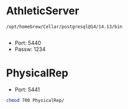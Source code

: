 # AthleticServer
```
/opt/homebrew/Cellar/postgresql@14/14.13/bin
```

```bash

```


* Port: 5440
* Passw: 1234

# PhysicalRep 
* Port: 5441

```bash
chmod 700 PhysicalRep/
```


